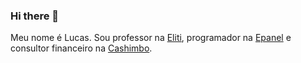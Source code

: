 ### Hi there 👋
Meu nome é Lucas. Sou professor na [Eliti](https://www.eliti.com.br), programador na [Epanel](http://epanel.com.br) e consultor financeiro na [Cashimbo](https://cashimbo.com.br/).

<!--
**pachecolucas/pachecolucas** is a ✨ _special_ ✨ repository because its `README.md` (this file) appears on your GitHub profile.

Here are some ideas to get you started:

- 🔭 I’m currently working on ...
- 🌱 I’m currently learning ...
- 👯 I’m looking to collaborate on ...
- 🤔 I’m looking for help with ...
- 💬 Ask me about ...
- 📫 How to reach me: ...
- 😄 Pronouns: ...
- ⚡ Fun fact: ...
-->
